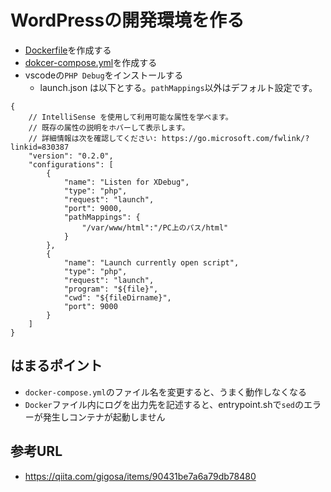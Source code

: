# WordPressの開発環境を作る
- [Dockerfile](./docker/Dockerfile.debug)を作成する
- [dokcer-compose.yml](./docker-compose.yml)を作成する
- vscodeの`PHP Debug`をインストールする
  - launch.json は以下とする。`pathMappings`以外はデフォルト設定です。
```
{
	// IntelliSense を使用して利用可能な属性を学べます。
	// 既存の属性の説明をホバーして表示します。
	// 詳細情報は次を確認してください: https://go.microsoft.com/fwlink/?linkid=830387
	"version": "0.2.0",
	"configurations": [
		{
			"name": "Listen for XDebug",
			"type": "php",
			"request": "launch",
			"port": 9000,
			"pathMappings": {
				"/var/www/html":"/PC上のパス/html"
			}
		},
		{
			"name": "Launch currently open script",
			"type": "php",
			"request": "launch",
			"program": "${file}",
			"cwd": "${fileDirname}",
			"port": 9000
		}
	]
}
```
## はまるポイント
- `docker-compose.yml`のファイル名を変更すると、うまく動作しなくなる
- `Docker`ファイル内にログを出力先を記述すると、entrypoint.shで`sed`のエラーが発生しコンテナが起動しません
## 参考URL
- https://qiita.com/gigosa/items/90431be7a6a79db78480